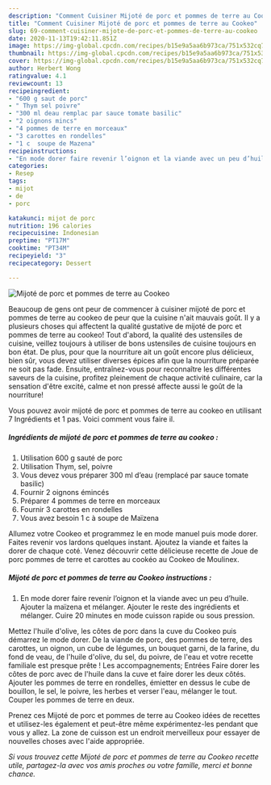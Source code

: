 ```yaml
---
description: "Comment Cuisiner Mijoté de porc et pommes de terre au Cookeo"
title: "Comment Cuisiner Mijoté de porc et pommes de terre au Cookeo"
slug: 69-comment-cuisiner-mijote-de-porc-et-pommes-de-terre-au-cookeo
date: 2020-11-13T19:42:11.851Z
image: https://img-global.cpcdn.com/recipes/b15e9a5aa6b973ca/751x532cq70/mijote-de-porc-et-pommes-de-terre-au-cookeo-photo-principale-de-la-recette.jpg
thumbnail: https://img-global.cpcdn.com/recipes/b15e9a5aa6b973ca/751x532cq70/mijote-de-porc-et-pommes-de-terre-au-cookeo-photo-principale-de-la-recette.jpg
cover: https://img-global.cpcdn.com/recipes/b15e9a5aa6b973ca/751x532cq70/mijote-de-porc-et-pommes-de-terre-au-cookeo-photo-principale-de-la-recette.jpg
author: Herbert Wong
ratingvalue: 4.1
reviewcount: 13
recipeingredient:
- "600 g saut de porc"
- " Thym sel poivre"
- "300 ml deau remplac par sauce tomate basilic"
- "2 oignons mincs"
- "4 pommes de terre en morceaux"
- "3 carottes en rondelles"
- "1 c  soupe de Mazena"
recipeinstructions:
- "En mode dorer faire revenir l’oignon et la viande avec un peu d’huile. Ajouter la maïzena et mélanger. Ajouter le reste des ingrédients et mélanger. Cuire 20 minutes en mode cuisson rapide ou sous pression."
categories:
- Resep
tags:
- mijot
- de
- porc

katakunci: mijot de porc 
nutrition: 196 calories
recipecuisine: Indonesian
preptime: "PT17M"
cooktime: "PT34M"
recipeyield: "3"
recipecategory: Dessert

---
```



![Mijoté de porc et pommes de terre au Cookeo](https://img-global.cpcdn.com/recipes/b15e9a5aa6b973ca/751x532cq70/mijote-de-porc-et-pommes-de-terre-au-cookeo-photo-principale-de-la-recette.jpg)

Beaucoup de gens ont peur de commencer à cuisiner mijoté de porc et pommes de terre au cookeo de peur que la cuisine n'ait mauvais goût. Il y a plusieurs choses qui affectent la qualité gustative de mijoté de porc et pommes de terre au cookeo! Tout d'abord, la qualité des ustensiles de cuisine, veillez toujours à utiliser de bons ustensiles de cuisine toujours en bon état. De plus, pour que la nourriture ait un goût encore plus délicieux, bien sûr, vous devez utiliser diverses épices afin que la nourriture préparée ne soit pas fade. Ensuite, entraînez-vous pour reconnaître les différentes saveurs de la cuisine, profitez pleinement de chaque activité culinaire, car la sensation d'être excité, calme et non pressé affecte aussi le goût de la nourriture!

<!--inarticleads1-->

Vous pouvez avoir mijoté de porc et pommes de terre au cookeo en utilisant 7 Ingrédients et 1 pas. Voici comment vous faire il.

##### Ingrédients de mijoté de porc et pommes de terre au cookeo :

1. Utilisation 600 g sauté de porc
1. Utilisation  Thym, sel, poivre
1. Vous devez vous préparer 300 ml d’eau (remplacé par sauce tomate basilic)
1. Fournir 2 oignons émincés
1. Préparer 4 pommes de terre en morceaux
1. Fournir 3 carottes en rondelles
1. Vous avez besoin 1 c à soupe de Maïzena


Allumez votre Cookeo et programmez le en mode manuel puis mode dorer. Faites revenir vos lardons quelques instant. Ajoutez la viande et faites la dorer de chaque coté. Venez découvrir cette délicieuse recette de Joue de porc pommes de terre et carottes au cookéo au Cookeo de Moulinex. 

<!--inarticleads2-->

##### Mijoté de porc et pommes de terre au Cookeo instructions :

1. En mode dorer faire revenir l’oignon et la viande avec un peu d’huile. Ajouter la maïzena et mélanger. Ajouter le reste des ingrédients et mélanger. Cuire 20 minutes en mode cuisson rapide ou sous pression.


Mettez l&#39;huile d&#39;olive, les côtes de porc dans la cuve du Cookeo puis démarrez le mode dorer. De la viande de porc, des pommes de terre, des carottes, un oignon, un cube de légumes, un bouquet garni, de la farine, du fond de veau, de l&#39;huile d&#39;olive, du sel, du poivre, de l&#39;eau et votre recette familiale est presque prête ! Les accompagnements; Entrées Faire dorer les côtes de porc avec de l&#39;huile dans la cuve et faire dorer les deux côtés. Ajouter les pommes de terre en rondelles, émietter en dessus le cube de bouillon, le sel, le poivre, les herbes et verser l&#39;eau, mélanger le tout. Couper les pommes de terre en deux. 

<!--inarticleads1-->

<p>
Prenez ces Mijoté de porc et pommes de terre au Cookeo idées de recettes et utilisez-les également et peut-être même expérimentez-les pendant que vous y allez. La zone de cuisson est un endroit merveilleux pour essayer de nouvelles choses avec l'aide appropriée.
</p>

<p>
<i>Si vous trouvez cette Mijoté de porc et pommes de terre au Cookeo recette utile, partagez-la avec vos amis proches ou votre famille, merci et bonne chance.</i>
</p>
